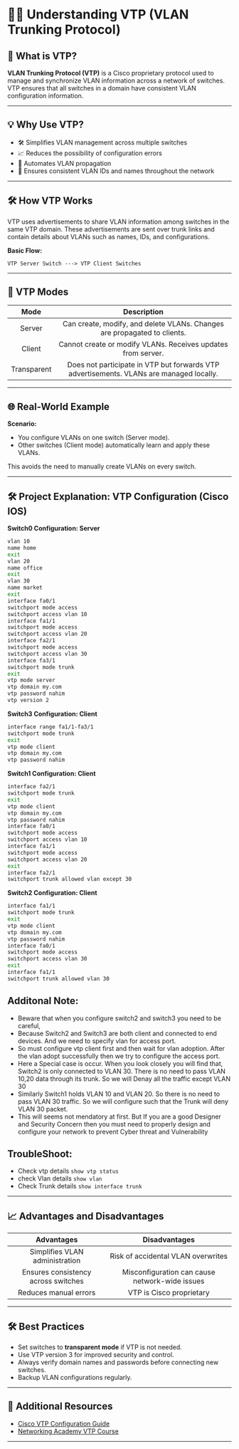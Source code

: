 # 👨‍💼 Understanding VTP (VLAN Trunking Protocol)

## 📄 What is VTP?
**VLAN Trunking Protocol (VTP)** is a Cisco proprietary protocol used to manage and synchronize VLAN information across a network of switches. VTP ensures that all switches in a domain have consistent VLAN configuration information.

---

## 💡 Why Use VTP?
- 🛠️ Simplifies VLAN management across multiple switches
- 📈 Reduces the possibility of configuration errors
- 🧰 Automates VLAN propagation
- 🔄 Ensures consistent VLAN IDs and names throughout the network

---

## 🛠️ How VTP Works
VTP uses advertisements to share VLAN information among switches in the same VTP domain. These advertisements are sent over trunk links and contain details about VLANs such as names, IDs, and configurations.

**Basic Flow:**
```
VTP Server Switch ---> VTP Client Switches
```

---

## 🔢 VTP Modes

| Mode | Description |
|:----:|:-----------:|
| Server | Can create, modify, and delete VLANs. Changes are propagated to clients. |
| Client | Cannot create or modify VLANs. Receives updates from server. |
| Transparent | Does not participate in VTP but forwards VTP advertisements. VLANs are managed locally. |

---

## 🌐 Real-World Example

**Scenario:**
- You configure VLANs on one switch (Server mode).
- Other switches (Client mode) automatically learn and apply these VLANs.

This avoids the need to manually create VLANs on every switch.

---

## 🛠️ Project Explanation: VTP Configuration (Cisco IOS)
**Switch0 Configuration: Server**
```bash
vlan 10
name home
exit
vlan 20
name office
exit
vlan 30
name market
exit
interface fa0/1
switchport mode access
switchport access vlan 10
interface fa1/1
switchport mode access
switchport access vlan 20
interface fa2/1
switchport mode access
switchport access vlan 30
interface fa3/1
switchport mode trunk
exit
vtp mode server
vtp domain my.com
vtp password nahim
vtp version 2
```
**Switch3 Configuration: Client**
```bash
interface range fa1/1-fa3/1
switchport mode trunk
exit
vtp mode client
vtp domain my.com
vtp password nahim
```

**Switch1 Configuration: Client**
```bash
interface fa2/1
switchport mode trunk
exit
vtp mode client
vtp domain my.com
vtp password nahim
interface fa0/1
switchport mode access
switchport access vlan 10
interface fa1/1
switchport mode access
switchport access vlan 20
exit
interface fa2/1
switchport trunk allowed vlan except 30
```

**Switch2 Configuration: Client**
```bash
interface fa1/1
switchport mode trunk
exit
vtp mode client
vtp domain my.com
vtp password nahim
interface fa0/1
switchport mode access
switchport access vlan 30
exit
interface fa1/1
switchport trunk allowed vlan 30
```


## Additonal Note:
- Beware that when you configure switch2 and switch3 you need to be careful, 
- Because Switch2 and Switch3 are both client and connected to end devices. And we need to specify vlan for access port. 
- So must configure vtp client first and then wait for vlan adoption. After the vlan adopt successfully then we try to configure the access port.
- Here a Special case is occur. When you look closely you will find that, Switch2 is only connected to VLAN 30. There is no need to pass VLAN 10,20 data through its trunk. So we will Denay all the traffic except VLAN 30
- Similarly Switch1 holds VLAN 10 and VLAN 20. So there is no need to pass VLAN 30 traffic. So we will configure such that the Trunk will deny VLAN 30 packet.
- This will seems not mendatory at first. But If you are a good Designer and Security Concern then you must need to properly design and configure your network to prevent Cyber threat and Vulnerability

## TroubleShoot:
- Check vtp details ```show vtp status```
- check Vlan details ```show vlan```
- Check Trunk details ```show interface trunk```
---

## 📈 Advantages and Disadvantages

| Advantages | Disadvantages |
|:----------:|:-------------:|
| Simplifies VLAN administration | Risk of accidental VLAN overwrites |
| Ensures consistency across switches | Misconfiguration can cause network-wide issues |
| Reduces manual errors | VTP is Cisco proprietary |

---

## 🛠️ Best Practices
- Set switches to **transparent mode** if VTP is not needed.
- Use VTP version 3 for improved security and control.
- Always verify domain names and passwords before connecting new switches.
- Backup VLAN configurations regularly.

---

## 🔗 Additional Resources
- [Cisco VTP Configuration Guide](https://www.cisco.com/c/en/us/support/docs/lan-switching/vtp/10558-21.html)
- [Networking Academy VTP Course](https://www.netacad.com/)

---
